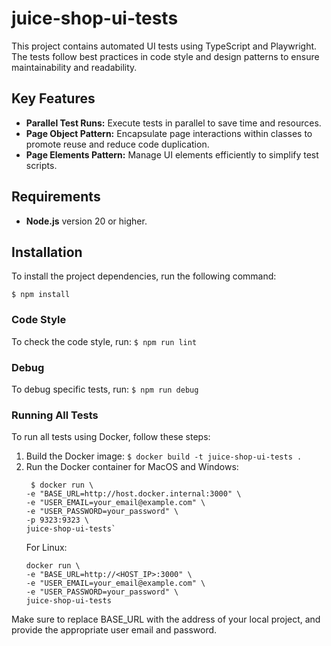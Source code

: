 # juice-shop-ui-tests

This project contains automated UI tests using TypeScript and Playwright. The tests follow best practices in code style and design patterns to ensure maintainability and readability.

## Key Features

- **Parallel Test Runs:** Execute tests in parallel to save time and resources.
- **Page Object Pattern:** Encapsulate page interactions within classes to promote reuse and reduce code duplication.
- **Page Elements Pattern:** Manage UI elements efficiently to simplify test scripts.

## Requirements

- **Node.js** version 20 or higher.

## Installation

To install the project dependencies, run the following command:

`$ npm install`

### Code Style
 To check the code style, run:
 `$ npm run lint`

### Debug
 To debug specific tests, run:
 `$ npm run debug`

### Running All Tests

To run all tests using Docker, follow these steps:

1. Build the Docker image:
   `$ docker build -t juice-shop-ui-tests .`
2. Run the Docker container for MacOS and Windows:
   ``` 
    $ docker run \
   -e "BASE_URL=http://host.docker.internal:3000" \
   -e "USER_EMAIL=your_email@example.com" \
   -e "USER_PASSWORD=your_password" \
   -p 9323:9323 \
   juice-shop-ui-tests`
   ```
   For Linux:
   ``` 
   docker run \
   -e "BASE_URL=http://<HOST_IP>:3000" \
   -e "USER_EMAIL=your_email@example.com" \
   -e "USER_PASSWORD=your_password" \
   juice-shop-ui-tests
    ```
Make sure to replace BASE_URL with the address of your local project, and provide the appropriate user email and password.